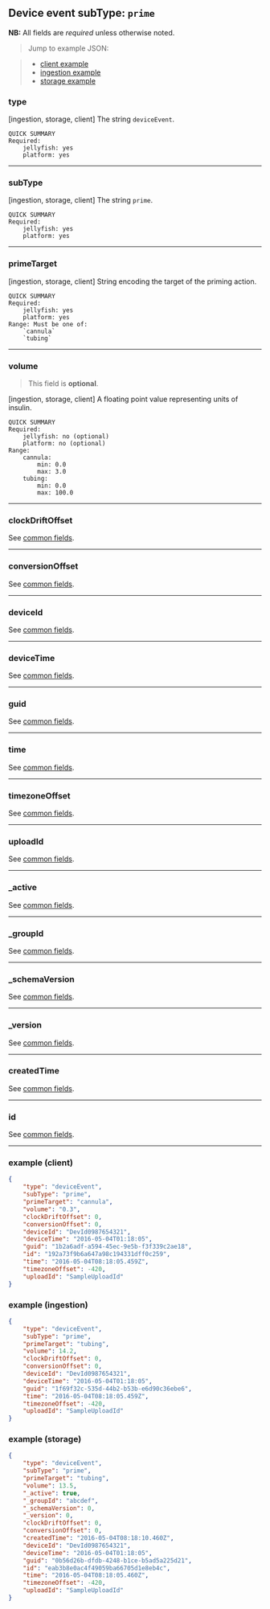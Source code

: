 ## Device event subType: `prime`

**NB:** All fields are *required* unless otherwise noted.


> Jump to example JSON:

>  - [client example](#example-client)
>  - [ingestion example](#example-ingestion)
>  - [storage example](#example-storage)


### type

[ingestion, storage, client] The string `deviceEvent`.

	QUICK SUMMARY
	Required:
		jellyfish: yes
		platform: yes

<!-- start type -->
<!-- TODO -->
<!-- end type -->

* * * * *

### subType

[ingestion, storage, client] The string `prime`.

	QUICK SUMMARY
	Required:
		jellyfish: yes
		platform: yes

<!-- start subType -->
<!-- TODO -->
<!-- end subType -->

* * * * *

### primeTarget

[ingestion, storage, client] String encoding the target of the priming action.

	QUICK SUMMARY
	Required:
		jellyfish: yes
		platform: yes
	Range: Must be one of:
		`cannula`
		`tubing`

<!-- start primeTarget -->
<!-- TODO -->
<!-- end primeTarget -->

* * * * *

### volume

> This field is **optional**.

[ingestion, storage, client] A floating point value representing units of insulin.

	QUICK SUMMARY
	Required:
		jellyfish: no (optional)
		platform: no (optional)
	Range:
		cannula:
			min: 0.0
			max: 3.0
		tubing:
			min: 0.0
			max: 100.0



<!-- start volume -->
<!-- TODO -->
<!-- end volume -->

* * * * *

### clockDriftOffset

See [common fields](../../common.md).

<!-- start clockDriftOffset -->
<!-- TODO -->
<!-- end clockDriftOffset -->

* * * * *

### conversionOffset

See [common fields](../../common.md).

<!-- start conversionOffset -->
<!-- TODO -->
<!-- end conversionOffset -->

* * * * *

### deviceId

See [common fields](../../common.md).

<!-- start deviceId -->
<!-- TODO -->
<!-- end deviceId -->

* * * * *

### deviceTime

See [common fields](../../common.md).

<!-- start deviceTime -->
<!-- TODO -->
<!-- end deviceTime -->

* * * * *

### guid

See [common fields](../../common.md).

<!-- start guid -->
<!-- TODO -->
<!-- end guid -->

* * * * *

### time

See [common fields](../../common.md).

<!-- start time -->
<!-- TODO -->
<!-- end time -->

* * * * *

### timezoneOffset

See [common fields](../../common.md).

<!-- start timezoneOffset -->
<!-- TODO -->
<!-- end timezoneOffset -->

* * * * *

### uploadId

See [common fields](../../common.md).

<!-- start uploadId -->
<!-- TODO -->
<!-- end uploadId -->

* * * * *

### _active

See [common fields](../../common.md).

<!-- start _active -->
<!-- TODO -->
<!-- end _active -->

* * * * *

### _groupId

See [common fields](../../common.md).

<!-- start _groupId -->
<!-- TODO -->
<!-- end _groupId -->

* * * * *

### _schemaVersion

See [common fields](../../common.md).

<!-- start _schemaVersion -->
<!-- TODO -->
<!-- end _schemaVersion -->

* * * * *

### _version

See [common fields](../../common.md).

<!-- start _version -->
<!-- TODO -->
<!-- end _version -->

* * * * *

### createdTime

See [common fields](../../common.md).

<!-- start createdTime -->
<!-- TODO -->
<!-- end createdTime -->

* * * * *

### id

See [common fields](../../common.md).

<!-- start id -->
<!-- TODO -->
<!-- end id -->

* * * * *

### example (client)

```json
{
	"type": "deviceEvent",
	"subType": "prime",
	"primeTarget": "cannula",
	"volume": "0.3",
	"clockDriftOffset": 0,
	"conversionOffset": 0,
	"deviceId": "DevId0987654321",
	"deviceTime": "2016-05-04T01:18:05",
	"guid": "1b2a6adf-a594-45ec-9e5b-f3f339c2ae18",
	"id": "192a73f9b6a647a98c194331dff0c259",
	"time": "2016-05-04T08:18:05.459Z",
	"timezoneOffset": -420,
	"uploadId": "SampleUploadId"
}
```

### example (ingestion)

```json
{
	"type": "deviceEvent",
	"subType": "prime",
	"primeTarget": "tubing",
	"volume": 14.2,
	"clockDriftOffset": 0,
	"conversionOffset": 0,
	"deviceId": "DevId0987654321",
	"deviceTime": "2016-05-04T01:18:05",
	"guid": "1f69f32c-535d-44b2-b53b-e6d90c36ebe6",
	"time": "2016-05-04T08:18:05.459Z",
	"timezoneOffset": -420,
	"uploadId": "SampleUploadId"
}
```

### example (storage)

```json
{
	"type": "deviceEvent",
	"subType": "prime",
	"primeTarget": "tubing",
	"volume": 13.5,
	"_active": true,
	"_groupId": "abcdef",
	"_schemaVersion": 0,
	"_version": 0,
	"clockDriftOffset": 0,
	"conversionOffset": 0,
	"createdTime": "2016-05-04T08:18:10.460Z",
	"deviceId": "DevId0987654321",
	"deviceTime": "2016-05-04T01:18:05",
	"guid": "0b56d26b-dfdb-4248-b1ce-b5ad5a225d21",
	"id": "eab3b8e0ac4f49059ba66705d1e8eb4c",
	"time": "2016-05-04T08:18:05.460Z",
	"timezoneOffset": -420,
	"uploadId": "SampleUploadId"
}
```

